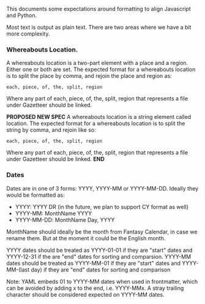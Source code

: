 This documents some expectations around formatting to align Javascript and Python.

Most text is output as plain text. There are two areas where we have a bit more complexity.

### Whereabouts Location.
A whereabouts location is a two-part element with a place and a region. Either one or both are set. The expected format for a whereabouts location is to split the place by comma, and rejoin the place and region as:
```
each, piece, of, the, split, region
```

Where any part of each, piece, of, the, split, region that represents a file under Gazetteer should be linked.

**PROPOSED NEW SPEC**
A whereabouts location is a string element called location. The expected format for a whereabouts location is to split the string by comma, and rejoin like so:
```
each, piece, of, the, split, region
```

Where any part of each, piece, of, the, split, region that represents a file under Gazetteer should be linked.
**END**


### Dates
Dates are in one of 3 forms: YYYY, YYYY-MM or YYYY-MM-DD. Ideally they would be formatted as:
* YYYY: YYYY DR (in the future, we plan to support CY format as well)
* YYYY-MM: MonthName YYYY
* YYYY-MM-DD: MonthName Day, YYYY

MonthName should ideally be the month from Fantasy Calendar, in case we rename them. But at the moment it could be the English month.

YYYY dates should be treated as YYYY-01-01 if they are "start" dates and YYYY-12-31 if the are "end" dates for sorting and comparsion.
YYYY-MM dates should be treated as YYYY-MM-01 if they are "start" dates and YYYY-MM-(last day) if they are "end" dates for sorting and comparison

Note: YAML embeds 01 to YYYY-MM dates when used in frontmatter, which can be avoided by adding x to the end, i.e. YYYY-MMx. A stray trailing character should be considered expected on YYYY-MM dates.